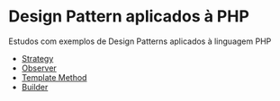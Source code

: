 # Design Pattern aplicados à PHP

Estudos com exemplos de Design Patterns aplicados à linguagem PHP

* [Strategy](https://github.com/lcaliani/design-patterns-php/blob/master/Strategy/index.php)
* [Observer](https://github.com/lcaliani/design-patterns-php/blob/master/Observer/observerPattern.php)
* [Template Method](https://github.com/lcaliani/design-patterns-php/blob/master/Template_Method/template-method-ICPP-IKCV.php)
* [Builder](https://github.com/lcaliani/design-patterns-php/blob/master/Builder/builderPattern.php)
